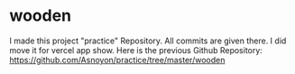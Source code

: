 # wooden
I made this project "practice" Repository. All commits are given there. I did move it for vercel app show.
Here is the previous Github Repository: https://github.com/Asnoyon/practice/tree/master/wooden
